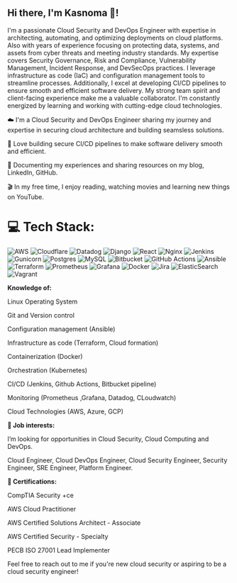 ## Hi there, I'm Kasnoma 👋!

<!--
**Kasnoma/Kasnoma** is a ✨ _special_ ✨ repository because its `README.md` (this file) appears on your GitHub profile.

Here are some ideas to get you started:

- 🔭 I’m currently working on ...
- 🌱 I’m currently learning ...
- 👯 I’m looking to collaborate on ...
- 🤔 I’m looking for help with ...
- 💬 Ask me about ...
- 📫 How to reach me: ...
- 😄 Pronouns: ...
- ⚡ Fun fact: ...
-->


I'm a passionate Cloud Security and DevOps Engineer with expertise in architecting, automating, and optimizing deployments on cloud platforms. Also with years of experience focusing on protecting data, systems, and assets from cyber threats and meeting industry standards. My expertise covers Security Governance, Risk and Compliance, Vulnerability Management, Incident Response, and DevSecOps practices. I leverage infrastructure as code (IaC) and configuration management tools to streamline processes. Additionally, I excel at developing CI/CD pipelines to ensure smooth and efficient software delivery. My strong team spirit and client-facing experience make me a valuable collaborator. I'm constantly energized by learning and working with cutting-edge cloud technologies.


☁️ I'm a Cloud Security and DevOps Engineer sharing my journey and expertise in securing cloud architecture and building seamsless solutions.

🔄 Love building secure CI/CD pipelines to make software delivery smooth and efficient.

🌱 Documenting my experiences and sharing resources on my blog, LinkedIn, GitHub.

🎬 In my free time, I enjoy reading, watching movies and learning new things on YouTube.



# 💻 Tech Stack:
![AWS](https://img.shields.io/badge/AWS-%23FF9900.svg?style=for-the-badge&logo=amazon-aws&logoColor=white) ![Cloudflare](https://img.shields.io/badge/Cloudflare-F38020?style=for-the-badge&logo=Cloudflare&logoColor=white) ![Datadog](https://img.shields.io/badge/datadog-%23632CA6.svg?style=for-the-badge&logo=datadog&logoColor=white) ![Django](https://img.shields.io/badge/django-%23092E20.svg?style=for-the-badge&logo=django&logoColor=white) ![React](https://img.shields.io/badge/react-%2320232a.svg?style=for-the-badge&logo=react&logoColor=%2361DAFB) ![Nginx](https://img.shields.io/badge/nginx-%23009639.svg?style=for-the-badge&logo=nginx&logoColor=white) ![Jenkins](https://img.shields.io/badge/jenkins-%232C5263.svg?style=for-the-badge&logo=jenkins&logoColor=white) ![Gunicorn](https://img.shields.io/badge/gunicorn-%298729.svg?style=for-the-badge&logo=gunicorn&logoColor=white) ![Postgres](https://img.shields.io/badge/postgres-%23316192.svg?style=for-the-badge&logo=postgresql&logoColor=white) ![MySQL](https://img.shields.io/badge/mysql-4479A1.svg?style=for-the-badge&logo=mysql&logoColor=white) ![Bitbucket](https://img.shields.io/badge/bitbucket-%230047B3.svg?style=for-the-badge&logo=bitbucket&logoColor=white) ![GitHub Actions](https://img.shields.io/badge/github%20actions-%232671E5.svg?style=for-the-badge&logo=githubactions&logoColor=white) ![Ansible](https://img.shields.io/badge/ansible-%231A1918.svg?style=for-the-badge&logo=ansible&logoColor=white) ![Terraform](https://img.shields.io/badge/terraform-%235835CC.svg?style=for-the-badge&logo=terraform&logoColor=white) ![Prometheus](https://img.shields.io/badge/Prometheus-E6522C?style=for-the-badge&logo=Prometheus&logoColor=white) ![Grafana](https://img.shields.io/badge/grafana-%23F46800.svg?style=for-the-badge&logo=grafana&logoColor=white) ![Docker](https://img.shields.io/badge/docker-%230db7ed.svg?style=for-the-badge&logo=docker&logoColor=white) ![Jira](https://img.shields.io/badge/jira-%230A0FFF.svg?style=for-the-badge&logo=jira&logoColor=white) ![ElasticSearch](https://img.shields.io/badge/-ElasticSearch-005571?style=for-the-badge&logo=elasticsearch) ![Vagrant](https://img.shields.io/badge/vagrant-%231563FF.svg?style=for-the-badge&logo=vagrant&logoColor=white)


**Knowledge of:**

Linux Operating System

Git and Version control

Configuration management (Ansible)

Infrastructure as code (Terraform, Cloud formation)

Containerization (Docker)

Orchestration (Kubernetes)

CI/CD (Jenkins, Github Actions, Bitbucket pipeline)

Monitoring (Prometheus ,Grafana, Datadog, CLoudwatch)

Cloud Technologies (AWS, Azure, GCP)

**💼 Job interests:**

I’m looking for opportunities in Cloud Security, Cloud Computing and DevOps.

Cloud Engineer, Cloud DevOps Engineer, Cloud Security Engineer, Security Engineer, SRE Engineer, Platform Engineer.

**📜 Certifications:**

CompTIA Security +ce

AWS Cloud Practitioner

AWS Certified Solutions Architect - Associate

AWS Certified Security - Specialty

PECB ISO 27001 Lead Implementer

Feel free to reach out to me if you're new cloud security or aspiring to be a cloud security engineer!

